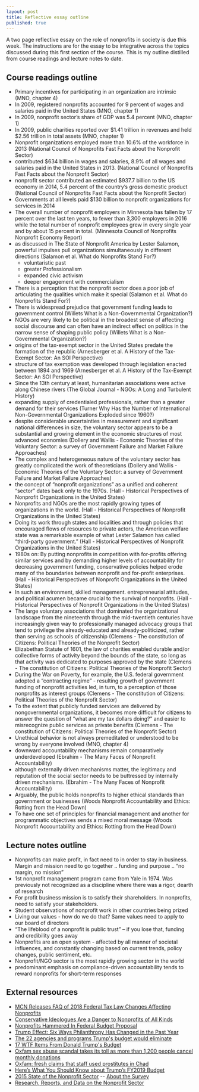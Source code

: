 ```yaml
---
layout: post
title: Reflective essay outline
published: true
---
```


A two page reflective essay on the role of nonprofits in society is due this week. The instructions are for the essay to be integrative across the topics discussed during this first section of the course. This is my outline distilled from course readings and lecture notes to date.

## Course readings outline

* Primary incentives for participating in an organization are intrinsic (MNO, chapter 4)
* In 2009, registered nonprofits accounted for 9 percent of wages and salaries paid in the United States (MNO, chapter 1)
* In 2009, nonprofit sector’s share of GDP was 5.4 percent (MNO, chapter 1)
* In 2009, public charities reported over $1.41 trillion in revenues and held $2.56 trillion in total assets (MNO, chapter 1)
* Nonprofit organizations employed more than 10.6% of the workforce in 2013 (National Council of Nonprofits Fast Facts about the Nonprofit Sector)
* contributed $634 billion in wages and salaries, 8.9% of all wages and salaries paid in the United States in 2013. (National Council of Nonprofits Fast Facts about the Nonprofit Sector)
* nonprofit sector contributed an estimated $937.7 billion to the US economy in 2014, 5.4 percent of the country’s gross domestic product  (National Council of Nonprofits Fast Facts about the Nonprofit Sector)
* Governments at all levels paid $130 billion to nonprofit organizations for services in 2014
* The overall number of nonprofit employers in Minnesota has fallen by 17 percent over the last ten years, to fewer than 3,300 employers in 2016 while the total number of nonprofit employees grew in every single year and by about 15 percent in total. (Minnesota Council of Nonprofits Nonprofit Economy Report)
* as discussed in The State of Nonprofit America by Lester Salamon, powerful impulses pull organizations simultaneously in different directions (Salamon et al. What do Nonprofits Stand For?)
  * voluntaristic past
  * greater Professionalism
  * expanded civic activism
  * deeper engagement with commercialism
* There is a perception that the nonprofit sector does a poor job of articulating the qualities which make it special (Salamon et al. What do Nonprofits Stand For?)
* There is widespread prejudice that government funding leads to government control (Willets What is a Non-Governmental Organization?)
* NGOs are very likely to be political in the broadest sense of affecting social discourse and can often have an indirect effect on politics in the narrow sense of shaping public policy  (Willets What is a Non-Governmental Organization?)
* origins of the tax-exempt sector in the United States predate the formation of the republic (Arnesberger et al. A History of the Tax-Exempt Sector: An SOI Perspective)
* structure of tax exemption was developed through legislation enacted between 1894 and 1969  (Arnesberger et al. A History of the Tax-Exempt Sector: An SOI Perspective)
* Since the 13th century at least, humanitarian associations were active along Chinese rivers (The Global Journal - NGOs: A Long and Turbulent History)
* expanding supply of credentialed professionals, rather than a greater demand for their services (Turner Why Has the Number of International Non-Governmental Organizations Exploded since 1960?)
* despite considerable uncertainties in measurement and significant national differences in size, the voluntary sector appears to be a substantial and growing element in the economic structures of most advanced economies (Dollery and Wallis - Economic Theories of the Voluntary Sector: a survey of Government Failure and Market Failure Approaches)
* The complex and heterogeneous nature of the voluntary sector has greatly complicated the work of theoreticians (Dollery and Wallis - Economic Theories of the Voluntary Sector: a survey of Government Failure and Market Failure Approaches)
* the concept of “nonprofit organizations” as a unified and coherent “sector” dates back only to the 1970s. (Hall - Historical Perspectives of Nonprofit Organizations in the United States)
* Nonprofits and NGOs are the most rapidly growing types of organizations in the world. (Hall - Historical Perspectives of Nonprofit Organizations in the United States)
* Doing its work through states and localities and through policies that encouraged flows of resources to private actors, the American welfare state was a remarkable example of what Lester Salamon has called “third-party government.” (Hall - Historical Perspectives of Nonprofit Organizations in the United States)
* 1980s on: By putting nonprofits in competition with for-profits offering similar services and by demanding higher levels of accountability for decreasing government funding, conservative policies helped erode many of the boundaries between nonprofit and for-profit enterprises. (Hall - Historical Perspectives of Nonprofit Organizations in the United States)
* In such an environment, skilled management. entrepreneurial attitudes, and political acumen became crucial to the survival of nonprofits. (Hall - Historical Perspectives of Nonprofit Organizations in the United States)
* The large voluntary associations that dominated the organizational landscape from the nineteenth through the mid-twentieth centuries have increasingly given way to professionally managed advocacy groups that tend to privilege the already-educated and already-politicized, rather than serving as schools of citizenship (Clemens - The constitution of Citizens: Political Theories of the Nonprofit Sector)
* Elizabethan Statute of 1601, the law of charities enabled durable and/or collective forms of activity beyond the bounds of the state, so long as that activity was dedicated to purposes approved by the state (Clemens - The constitution of Citizens: Political Theories of the Nonprofit Sector)
* During the War on Poverty, for example, the U.S. federal government adopted a “contracting regime” - resulting growth of government funding of nonprofit activities led, in turn, to a perception of those nonprofits as interest groups (Clemens - The constitution of Citizens: Political Theories of the Nonprofit Sector)
* To the extent that publicly funded services are delivered by nongovernmental organizations, it becomes more difficult for citizens to answer the question of “what are my tax dollars doing?” and easier to misrecognize public services as private benefits  (Clemens - The constitution of Citizens: Political Theories of the Nonprofit Sector)
* Unethical behavior is not always premeditated or understood to be wrong by everyone involved (MNO, chapter 4)
* downward accountability mechanisms remain comparatively underdeveloped (Ebrahim - The Many Faces of Nonprofit Accountability)
* although externally driven mechanisms matter, the legitimacy and reputation of the social sector needs to be buttressed by internally driven mechanisms. (Ebrahim - The Many Faces of Nonprofit Accountability)
* Arguably, the public holds nonprofits to higher ethical standards than government or businesses (Woods Nonprofit Accountability and Ethics: Rotting from the Head Down)
* To have one set of principles for financial management and another for programmatic objectives sends a mixed moral message (Woods Nonprofit Accountability and Ethics: Rotting from the Head Down)

## Lecture notes outline

* Nonprofits can make profit, in fact need to in order to stay in business. Margin and mission need to go together .. funding and purpose .. “no margin, no mission”
* 1st nonprofit management program came from Yale in 1974. Was previously not recognized as a discipline where there was a rigor, dearth of research
* For profit business mission is to satisfy their shareholders. In nonprofits, need to satisfy your stakeholders.
* Student observations of nonprofit work in other countries being prized
* Living our values - how do we do that? Same values need to apply to our board of directors
* “The lifeblood of a nonprofit is public trust” – if you lose that, funding and credibility goes away
* Nonprofits are an open system - affected by all manner of societal influences, and constantly changing based on current trends, policy changes, public sentiment, etc.
* Nonprofit/NGO sector is the most rapidly growing sector in the world
* predominant emphasis on compliance-driven accountability tends to reward nonprofits for short-term responses

## External resources

* [MCN Releases FAQ of 2018 Federal Tax Law Changes Affecting Nonprofits](http://www.minnesotanonprofits.org/news/articles/2018/02/08/mcn-releases-faq-of-2018-federal-tax-law-changes-affecting-nonprofits)
* [Conservative Ideologues Are a Danger to Nonprofits of All Kinds](https://www.philanthropy.com/article/Conservative-Ideologues-Are-a/152899)
* [Nonprofits Hammered In Federal Budget Proposal](http://www.thenonprofittimes.com/news-articles/nonprofits-hammered-federal-budget-proposal/)
* [Trump Effect: Six Ways Philanthropy Has Changed in the Past Year](https://www.insidephilanthropy.com/home/2018/1/23/trump-effect-six-ways-philanthropy-has-changed-in-the-past-year)
* [The 22 agencies and programs Trump's budget would eliminate](http://thehill.com/homenews/administration/373441-the-federal-programs-trump-proposes-cutting-in-2019-budget)
* [17 WTF Items From Donald Trump's Budget](https://www.rollingstone.com/politics/news/trump-budget-17-wtf-items-w516681)
* [Oxfam sex abuse scandal takes its toll as more than 1,200 people cancel monthly donations](http://www.telegraph.co.uk/news/2018/02/13/oxfam-loses-donations-sex-abuse-scandal-takes-toll/)
* [Oxfam: fresh claims that staff used prostitutes in Chad](https://www.theguardian.com/world/2018/feb/10/oxfam-faces-allegations-staff-paid-prostitutes-in-chad)
* [Here’s What You Should Know about Trump’s FY2019 Budget](https://independentsector.org/news-post/what-should-know-trump-fy2019-budget/)
* [2015 State of the Nonprofit Sector](http://survey.nonprofitfinancefund.org) -- [About the Survey](http://www.nff.org/learn/survey)
* [Research, Reports, and Data on the Nonprofit Sector](https://www.councilofnonprofits.org/research-reports-and-data-the-nonprofit-sector)
